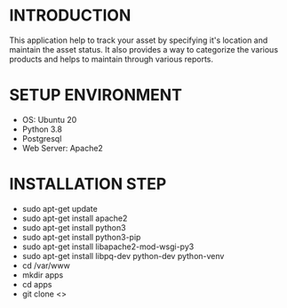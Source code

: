 # INTRODUCTION
This application help to track your asset by specifying it's location and maintain the asset status. It also provides a way to categorize the various products and helps to maintain through various reports.

# SETUP ENVIRONMENT
* OS: Ubuntu 20
* Python 3.8
* Postgresql
* Web Server: Apache2

# INSTALLATION STEP
* sudo apt-get update
* sudo apt-get install apache2
* sudo apt-get install python3
* sudo apt-get install python3-pip
* sudo apt-get install libapache2-mod-wsgi-py3
* sudo apt-get install libpq-dev python-dev python-venv
* cd /var/www
* mkdir apps
* cd apps
* git clone <<Repo URL>>


